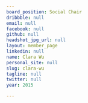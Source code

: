 ```yaml
---
board_position: Social Chair
dribbble: null
email: null
facebook: null
github: null
headshot_jpg_url: null
layout: member_page
linkedin: null
name: Clara Wu
personal_site: null
slug: clara-wu
tagline: null
twitter: null
year: 2015

---
```

